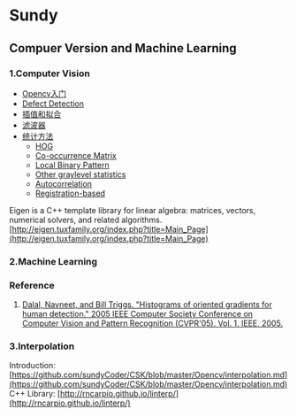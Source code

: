 # Sundy
## Compuer Version and Machine Learning
### 1.Computer Vision
- [Opencv入门](https://github.com/sundyCoder/CSK/blob/master/Opencv/opencv.md)
- [Defect Detection](https://github.com/sundyCoder/CSK/blob/master/Opencv/defect-detection.md)
- [插值和拟合](https://github.com/sundyCoder/CSK/blob/master/Opencv/inteplation_fitting_regression.md)
- [滤波器]()
- [统计方法](https://github.com/sundyCoder/CSK/blob/master/Opencv/statistical_approaches.md)
	- [HOG](https://github.com/sundyCoder/CSK/blob/master/Opencv/HOG.md)
	- [Co-occurrence Matrix]()
	- [Local Binary Pattern]()
	- [Other graylevel statistics]()
	- [Autocorrelation]()
	- [Registration-based]()

Eigen is a C++ template library for linear algebra: matrices, vectors, numerical solvers, and related algorithms.
[http://eigen.tuxfamily.org/index.php?title=Main_Page](http://eigen.tuxfamily.org/index.php?title=Main_Page)

### 2.Machine Learning

### Reference
1. [Dalal, Navneet, and Bill Triggs. "Histograms of oriented gradients for human detection." 2005 IEEE Computer Society Conference on Computer Vision and Pattern Recognition (CVPR'05). Vol. 1. IEEE, 2005.](http://ieeexplore.ieee.org.sci-hub.cc/xpl/login.jsp?tp=&arnumber=1467360&url=http%3A%2F%2Fieeexplore.ieee.org%2Fxpls%2Fabs_all.jsp%3Farnumber%3D1467360)

### 3.Interpolation
Introduction: [https://github.com/sundyCoder/CSK/blob/master/Opencv/interpolation.md](https://github.com/sundyCoder/CSK/blob/master/Opencv/interpolation.md)
C++ Library: [http://rncarpio.github.io/linterp/](http://rncarpio.github.io/linterp/)


